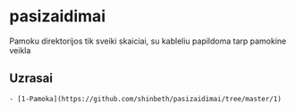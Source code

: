 # pasizaidimai

Pamoku direktorijos tik sveiki skaiciai, su kableliu papildoma tarp pamokine veikla

## Uzrasai
    - [1-Pamoka](https://github.com/shinbeth/pasizaidimai/tree/master/1)

